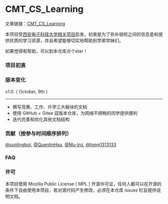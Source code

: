 # CMT_CS_Learning
文章链接：[CMT_CS_Learning](https://github.com/max-studio/CMT_CS_Learning)

本项目受[西安电子科技大学相关项目](https://github.com/baolintian/XDU_CS_Learning)启发，初衷是为了弥补弱校之间的信息差和提供优质的学习资源，并且希望能够切实地帮助到学弟学妹们。

如果觉得有帮助，可以到本仓库点个star！

### 项目初衷

### 版本变化

 v1.0（ October, 9th )

------

- 撰写竞赛、工作、升学三大板块的文档
- 使用 GitHub + Gitee 双版本仓库，为网络不顺畅的同学提供便利
- 迭代完善和优化其他文档结构

### 贡献（按参与时间顺序排列）

[@sunlingbot](https://github.com/orgs/max-studio/people/sunlingbot), [@QuentinHsu](https://github.com/orgs/max-studio/people/QuentinHsu), [@Mu-lnz](https://github.com/orgs/max-studio/people/Mu-lnz), [@hmm1313133](https://github.com/orgs/max-studio/people/hmm1313133)

### FAQ

### 许可

本项目使用 Mozilla Public License ( MPL ) 开源许可证，任何人都可以在开源的条件下自由使用本项目，若对源代码产生修改，必须在本仓库 issues 栏目提供说明文档。





